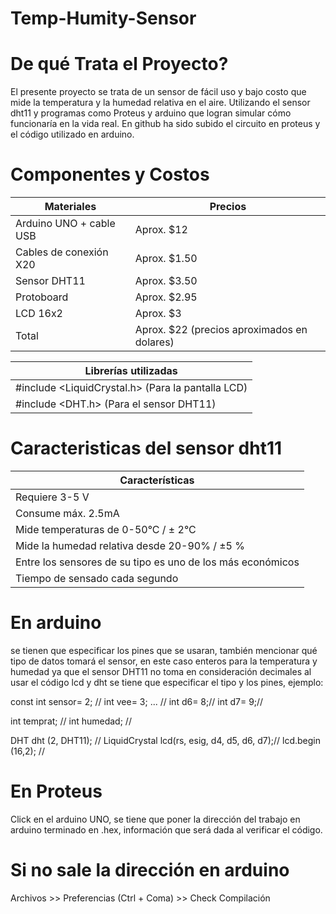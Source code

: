 # Temp-Humity-Sensor
# De qué Trata el Proyecto?
El presente proyecto se trata de un sensor de fácil uso y bajo costo que mide la temperatura y la humedad relativa en el aire. Utilizando el sensor dht11 y programas como Proteus y arduino que logran simular cómo funcionaría en la vida real. En github ha sido subido el circuito en proteus y el código utilizado en arduino. 

#  Componentes y Costos 
| Materiales | Precios |
| ----------| ------- |
| Arduino UNO + cable USB | Aprox. $12 |
| Cables de conexión X20 | Aprox. $1.50 |
| Sensor DHT11 | Aprox. $3.50 |
| Protoboard | Aprox. $2.95 |
| LCD 16x2 | Aprox. $3 |
| Total | Aprox. $22 (precios aproximados en dolares) |

| Librerías utilizadas |
| -------------------- |
| #include <LiquidCrystal.h> (Para la pantalla LCD) |
| #include <DHT.h> (Para el sensor DHT11) |


# Caracteristicas del sensor dht11
| Características |
| ---------------- |
| Requiere 3-5 V | 
| Consume máx. 2.5mA | 
| Mide temperaturas de 0-50°C / ± 2°C |
| Mide la humedad relativa desde 20-90% / ±5 % |
| Entre los sensores de su tipo es uno de los más económicos |
| Tiempo de sensado cada segundo |

# En arduino 
se tienen que especificar los pines que se usaran, también mencionar qué tipo de datos tomará el sensor, en este caso enteros para la temperatura y humedad ya que el sensor DHT11 no toma en consideración decimales
al usar el código lcd y dht se tiene que especificar el tipo y los pines, ejemplo:

const int sensor= 2; //
int vee= 3; ... //
int d6= 8;//
int d7= 9;//

int temprat; //
int humedad; //

DHT dht (2, DHT11); //
LiquidCrystal lcd(rs, esig, d4, d5, d6, d7);//
lcd.begin (16,2); //


# En Proteus 
Click en el arduino UNO, se tiene que poner la dirección del trabajo en arduino terminado en .hex, información que será dada al verificar el código. 

# Si no sale la dirección en arduino
Archivos >> Preferencias (Ctrl + Coma) >> Check Compilación 


